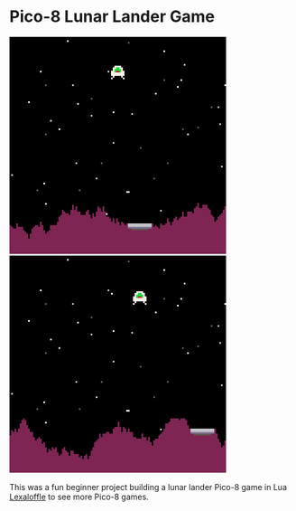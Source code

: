 # Pico-8 Lunar Lander Game 

![Lunar Lander 2](lunar_2.gif) 
![Lunar Lander 1](lunar_1.gif)


This was a fun beginner project building a lunar lander Pico-8 game in Lua 
[Lexaloffle](https://www.lexaloffle.com) to see more Pico-8 games.

